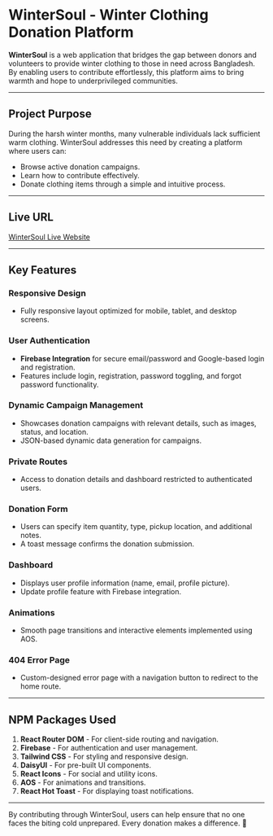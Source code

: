 # WinterSoul - Winter Clothing Donation Platform

**WinterSoul** is a web application that bridges the gap between donors and volunteers to provide winter clothing to those in need across Bangladesh. By enabling users to contribute effortlessly, this platform aims to bring warmth and hope to underprivileged communities.

---

## **Project Purpose**

During the harsh winter months, many vulnerable individuals lack sufficient warm clothing. WinterSoul addresses this need by creating a platform where users can:
- Browse active donation campaigns.
- Learn how to contribute effectively.
- Donate clothing items through a simple and intuitive process.

---

## **Live URL**

[WinterSoul Live Website](https://assignment-09-8a172.web.app/)  

---

## **Key Features**

### **Responsive Design**
- Fully responsive layout optimized for mobile, tablet, and desktop screens.

### **User Authentication**
- **Firebase Integration** for secure email/password and Google-based login and registration.
- Features include login, registration, password toggling, and forgot password functionality.

### **Dynamic Campaign Management**
- Showcases donation campaigns with relevant details, such as images, status, and location.
- JSON-based dynamic data generation for campaigns.

### **Private Routes**
- Access to donation details and dashboard restricted to authenticated users.

### **Donation Form**
- Users can specify item quantity, type, pickup location, and additional notes.
- A toast message confirms the donation submission.

### **Dashboard**
- Displays user profile information (name, email, profile picture).
- Update profile feature with Firebase integration.

### **Animations**
- Smooth page transitions and interactive elements implemented using AOS.

### **404 Error Page**
- Custom-designed error page with a navigation button to redirect to the home route.

---

## **NPM Packages Used**

1. **React Router DOM** - For client-side routing and navigation.
2. **Firebase** - For authentication and user management.
3. **Tailwind CSS** - For styling and responsive design.
4. **DaisyUI** - For pre-built UI components.
5. **React Icons** - For social and utility icons.
6. **AOS** - For animations and transitions.
7. **React Hot Toast** - For displaying toast notifications.

---

By contributing through WinterSoul, users can help ensure that no one faces the biting cold unprepared. Every donation makes a difference. 💙